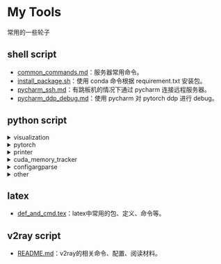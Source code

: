 # My Tools

常用的一些轮子



## shell script

- [common_commands.md](/shell_script/common_commands.md)：服务器常用命令。
- [install_package.sh](/shell_script/install_package.sh)：使用 conda 命令根据 requirement.txt 安装包。
- [pycharm_ssh.md](/shell_script/pycharm_ssh.md)：有跳板机的情况下通过 pycharm 连接远程服务器。
- [pycharm_ddp_debug.md](/shell_script/pycharm_ddp_debug.md)：使用 pycharm 对 pytorch ddp 进行 debug。

## python script

<details>
<summary>visualization</summary>

##### 训练可视化

- [wandb for pytorch](https://docs.wandb.ai/guides/integrations/pytorch)：使用 wandb 对训练进行可视化。
- [tensorboardx.py](/python_script/visualization/tensorboardx.py)：使用 tensorboardX 对训练进行可视化。

##### 结果可视化

- [plt_vis.ipynb](/python_script/visualization/plt_vis.ipynb)：使用 matplotlib 进行可视化的示例，包括：
    - [官方 colormap](https://matplotlib.org/tutorials/colors/colormaps.html)、 [配色方案](https://colorhunt.co/palettes/popular)、 [plt style](https://matplotlib.org/3.1.1/gallery/style_sheets/style_sheets_reference.html)
    - 折线图
    - 双栏折线图
    - 直方图
    - (多模态的) attention matrix 热力图
    - 使用 t_SNE 进行降维的可视图
    - 雷达图 ([acknowledge](https://github.com/muzairkhattak/multimodal-prompt-learning/issues/5))
    - 伪蜡烛图
    - 拟合散点图并画出趋势线
    - 多条折线图
    - 太阳图
- matplotlib 画图参考 [matplotlib：先搞明白plt. /ax./ fig再画 - 姚太多啊的文章 - 知乎](https://zhuanlan.zhihu.com/p/93423829)
- [The Python Graph Gallery](https://www.python-graph-gallery.com/)：使用 python 绘制各种类型的图表
- UMAP:
    - [Understanding UMAP](https://pair-code.github.io/understanding-umap/)
    - [[译] 理解 UMAP(2): UMAP和一些误解 - 邻泽居士的文章 - 知乎](https://zhuanlan.zhihu.com/p/352461768)
- [bertviz](https://github.com/jessevig/bertviz)：对 huggingface transformer attention/model/neuron 的可视化
- [Transformer-Explainability](https://github.com/hila-chefer/Transformer-Explainability)：可视化 transformer 注意力在输入上的分配
- [Gradio](https://github.com/gradio-app/gradio)：为机器学习模型、API或函数创建GUI
- [Terminalizer](https://terminalizer.com/)：为命令行演示创建gif
</details>

<details>
<summary>pytorch</summary>

- [[深度学习框架] PyTorch常用代码段 - Jack Stark的文章 - 知乎](https://zhuanlan.zhihu.com/p/104019160)
- [PyTorch Cookbook（常用代码段整理合集） - 张皓的文章 - 知乎](https://zhuanlan.zhihu.com/p/59205847)
- [Bert Inner Workings - George Mihaila](https://colab.research.google.com/github/gmihaila/ml_things/blob/master/notebooks/pytorch/bert_inner_workings.ipynb)：A tutorial notebook for understanding the inner workings of Bert.
</details>

<details>
<summary>printer</summary>

- [logger.py](/python_script/printer/logger.py)：使用 logging 模块同时将日志打印到终端和文件。
</details>

<details>
<summary>cuda_memory_tracker</summary>

参考：https://github.com/Oldpan/Pytorch-Memory-Utils

- [model_size_estimate.py](/python_script/cuda_memory_tracker/model_size_estimate.py)：估计 pytorch 模型参数和中间变量所占显存的大小。
- [gpu_mem_track.py](/python_script/cuda_memory_tracker/gpu_mem_track.py)：精确跟踪 pytorch 模型的显存使用情况（需要安装 NVIDIA 的 python 环境库 pynvml：`pip install nvidia-ml-py3`，或 `conda install -c conda-forge pynvml`）。
- [examples.py](/python_script/cuda_memory_tracker/examples.py)：对于 `gpu_mem_track.py` 的使用示例。

另一种监控显存的方法：[Pytorch Profiler](https://pytorch.org/tutorials/recipes/recipes/profiler_recipe.html)

[PyTorch显存机制分析 - Connolly的文章 - 知乎](https://zhuanlan.zhihu.com/p/424512257)
</details>

<details>
<summary>configargparse</summary>

统一了命令行参数、配置文件、环境变量等设置，并创建为单例模式，使得它们在代码的任何地方都可以通过 `Config.get_instatnce()` 被导入和使用。

- [example.py](/python_script/configargparse/example.py)：使用 configargparse 的案例。
- [model.yaml](/python_script/configargparse/model.yaml)：yaml 风格的配置文件案例。

另一种指定实验配置的方法：[Sacred](https://github.com/IDSIA/sacred)
</details>

<details>
<summary>other</summary>

- [hook.py](/python_script/hook.py)：使用 pytorch hook 获取中间层变量的值和梯度。
- [get_batch.py](/python_script/get_batch.py)：获取一个 batch_siez 的 data。
- [time.py](/python_script/time.py)：计算程序运行时间。
- [model_stats.py](/python_script/model_stats.py)：打印模型状态，包括参数名、参数量、显存开销、Flops、激活张量的大小等。
</details>

## latex

- [def_and_cmd.tex](/latex/def_and_cmd.tex)：latex中常用的包、定义、命令等。

## v2ray script

- [README.md](/v2ray_script/README.md)：v2ray的相关命令、配置、阅读材料。
